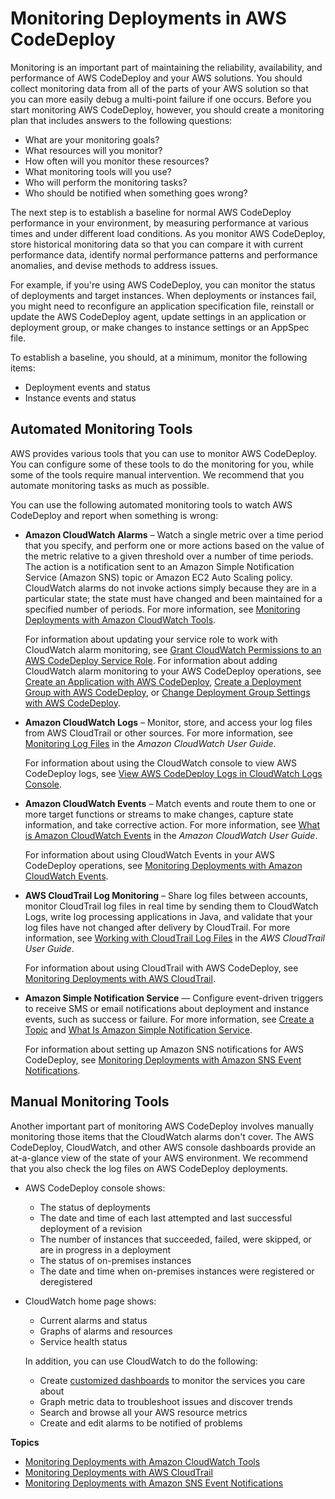 # Monitoring Deployments in AWS CodeDeploy<a name="monitoring"></a>

Monitoring is an important part of maintaining the reliability, availability, and performance of AWS CodeDeploy and your AWS solutions\. You should collect monitoring data from all of the parts of your AWS solution so that you can more easily debug a multi\-point failure if one occurs\. Before you start monitoring AWS CodeDeploy, however, you should create a monitoring plan that includes answers to the following questions:
+ What are your monitoring goals?
+ What resources will you monitor?
+ How often will you monitor these resources?
+ What monitoring tools will you use?
+ Who will perform the monitoring tasks?
+ Who should be notified when something goes wrong?

The next step is to establish a baseline for normal AWS CodeDeploy performance in your environment, by measuring performance at various times and under different load conditions\. As you monitor AWS CodeDeploy, store historical monitoring data so that you can compare it with current performance data, identify normal performance patterns and performance anomalies, and devise methods to address issues\.

For example, if you're using AWS CodeDeploy, you can monitor the status of deployments and target instances\. When deployments or instances fail, you might need to reconfigure an application specification file, reinstall or update the AWS CodeDeploy agent, update settings in an application or deployment group, or make changes to instance settings or an AppSpec file\.

To establish a baseline, you should, at a minimum, monitor the following items:
+ Deployment events and status
+ Instance events and status

## Automated Monitoring Tools<a name="monitoring_automated_tools"></a>

AWS provides various tools that you can use to monitor AWS CodeDeploy\. You can configure some of these tools to do the monitoring for you, while some of the tools require manual intervention\. We recommend that you automate monitoring tasks as much as possible\.

You can use the following automated monitoring tools to watch AWS CodeDeploy and report when something is wrong:
+ **Amazon CloudWatch Alarms** – Watch a single metric over a time period that you specify, and perform one or more actions based on the value of the metric relative to a given threshold over a number of time periods\. The action is a notification sent to an Amazon Simple Notification Service \(Amazon SNS\) topic or Amazon EC2 Auto Scaling policy\. CloudWatch alarms do not invoke actions simply because they are in a particular state; the state must have changed and been maintained for a specified number of periods\. For more information, see [Monitoring Deployments with Amazon CloudWatch Tools](monitoring-cloudwatch.md)\.

  For information about updating your service role to work with CloudWatch alarm monitoring, see [Grant CloudWatch Permissions to an AWS CodeDeploy Service Role](monitoring-create-alarms-grant-permissions.md)\. For information about adding CloudWatch alarm monitoring to your AWS CodeDeploy operations, see [Create an Application with AWS CodeDeploy](applications-create.md), [Create a Deployment Group with AWS CodeDeploy](deployment-groups-create.md), or [Change Deployment Group Settings with AWS CodeDeploy](deployment-groups-edit.md)\.
+ **Amazon CloudWatch Logs** – Monitor, store, and access your log files from AWS CloudTrail or other sources\. For more information, see [Monitoring Log Files](http://docs.aws.amazon.com/AmazonCloudWatch/latest/DeveloperGuide/WhatIsCloudWatchLogs.html) in the *Amazon CloudWatch User Guide*\.

  For information about using the CloudWatch console to view AWS CodeDeploy logs, see [View AWS CodeDeploy Logs in CloudWatch Logs Console](http://aws.amazon.com/blogs/devops/view-aws-codedeploy-logs-in-amazon-cloudwatch-console/)\.
+ **Amazon CloudWatch Events** – Match events and route them to one or more target functions or streams to make changes, capture state information, and take corrective action\. For more information, see [What is Amazon CloudWatch Events](http://docs.aws.amazon.com/AmazonCloudWatch/latest/DeveloperGuide/WhatIsCloudWatchEvents.html) in the *Amazon CloudWatch User Guide*\.

  For information about using CloudWatch Events in your AWS CodeDeploy operations, see [Monitoring Deployments with Amazon CloudWatch Events](monitoring-cloudwatch-events.md)\.
+ **AWS CloudTrail Log Monitoring** – Share log files between accounts, monitor CloudTrail log files in real time by sending them to CloudWatch Logs, write log processing applications in Java, and validate that your log files have not changed after delivery by CloudTrail\. For more information, see [Working with CloudTrail Log Files](http://docs.aws.amazon.com/awscloudtrail/latest/userguide/cloudtrail-working-with-log-files.html) in the *AWS CloudTrail User Guide*\. 

  For information about using CloudTrail with AWS CodeDeploy, see [Monitoring Deployments with AWS CloudTrail](monitoring-cloudtrail.md)\.
+ **Amazon Simple Notification Service** — Configure event\-driven triggers to receive SMS or email notifications about deployment and instance events, such as success or failure\. For more information, see [Create a Topic](http://docs.aws.amazon.com/sns/latest/dg/CreateTopic.html) and [What Is Amazon Simple Notification Service](http://docs.aws.amazon.com/sns/latest/dg/welcome.html)\.

  For information about setting up Amazon SNS notifications for AWS CodeDeploy, see [Monitoring Deployments with Amazon SNS Event Notifications](monitoring-sns-event-notifications.md)\.

## Manual Monitoring Tools<a name="monitoring_manual_tools"></a>

Another important part of monitoring AWS CodeDeploy involves manually monitoring those items that the CloudWatch alarms don't cover\. The AWS CodeDeploy, CloudWatch, and other AWS console dashboards provide an at\-a\-glance view of the state of your AWS environment\. We recommend that you also check the log files on AWS CodeDeploy deployments\.
+ AWS CodeDeploy console shows:
  + The status of deployments
  + The date and time of each last attempted and last successful deployment of a revision
  + The number of instances that succeeded, failed, were skipped, or are in progress in a deployment
  + The status of on\-premises instances
  + The date and time when on\-premises instances were registered or deregistered
+ CloudWatch home page shows:
  + Current alarms and status
  + Graphs of alarms and resources
  + Service health status

  In addition, you can use CloudWatch to do the following: 
  + Create [customized dashboards](http://docs.aws.amazon.com/AmazonCloudWatch/latest/DeveloperGuide/CloudWatch_Dashboards.html) to monitor the services you care about
  + Graph metric data to troubleshoot issues and discover trends
  + Search and browse all your AWS resource metrics
  + Create and edit alarms to be notified of problems

**Topics**
+ [Monitoring Deployments with Amazon CloudWatch Tools](monitoring-cloudwatch.md)
+ [Monitoring Deployments with AWS CloudTrail](monitoring-cloudtrail.md)
+ [Monitoring Deployments with Amazon SNS Event Notifications](monitoring-sns-event-notifications.md)